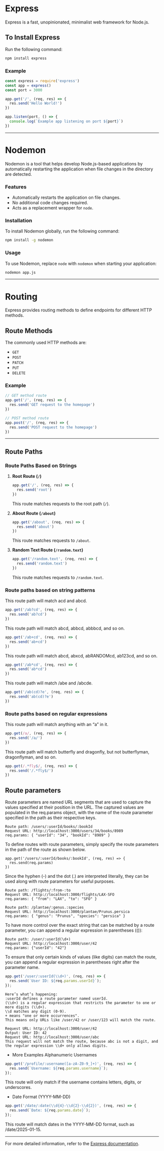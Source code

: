 # Express

Express is a fast, unopinionated, minimalist web framework for Node.js.

## To Install Express
Run the following command:
```bash
npm install express
```

### Example
```javascript
const express = require('express')
const app = express()
const port = 3000

app.get('/', (req, res) => {
  res.send('Hello World!')
})

app.listen(port, () => {
  console.log(`Example app listening on port ${port}`)
})
```

---

# Nodemon

Nodemon is a tool that helps develop Node.js-based applications by automatically restarting the application when file changes in the directory are detected.

### Features
- Automatically restarts the application on file changes.
- No additional code changes required.
- Acts as a replacement wrapper for `node`.

### Installation
To install Nodemon globally, run the following command:
```bash
npm install -g nodemon
```

### Usage
To use Nodemon, replace `node` with `nodemon` when starting your application:
```bash
nodemon app.js
```

---

# Routing

Express provides routing methods to define endpoints for different HTTP methods.

## Route Methods
The commonly used HTTP methods are:
- `GET`
- `POST`
- `PATCH`
- `PUT`
- `DELETE`

### Example
```javascript
// GET method route
app.get('/', (req, res) => {
  res.send('GET request to the homepage')
})

// POST method route
app.post('/', (req, res) => {
  res.send('POST request to the homepage')
})
```

---

## Route Paths

### Route Paths Based on Strings
1. **Root Route (`/`)**
   ```javascript
   app.get('/', (req, res) => {
     res.send('root')
   })
   ```
   This route matches requests to the root path (`/`).

2. **About Route (`/about`)**
   ```javascript
   app.get('/about', (req, res) => {
     res.send('about')
   })
   ```
   This route matches requests to `/about`.

3. **Random Text Route (`/random.text`)**
   ```javascript
   app.get('/random.text', (req, res) => {
     res.send('random.text')
   })
   ```
   This route matches requests to `/random.text`.

### Route paths based on string patterns
 This route path will match acd and abcd.
```javascript
app.get('/ab?cd', (req, res) => {
  res.send('ab?cd')
})
```
This route path will match abcd, abbcd, abbbcd, and so on.
```javascript
app.get('/ab+cd', (req, res) => {
  res.send('ab+cd')
})
```
This route path will match abcd, abxcd, abRANDOMcd, ab123cd, and so on.
```javascript
app.get('/ab*cd', (req, res) => {
  res.send('ab*cd')
})
```
 This route path will match /abe and /abcde.
```javascript
app.get('/ab(cd)?e', (req, res) => {
  res.send('ab(cd)?e')
})
```
### Route paths based on regular expressions
This route path will match anything with an “a” in it.
```javascript
app.get(/a/, (req, res) => {
  res.send('/a/')
})
```
This route path will match butterfly and dragonfly, but not butterflyman, dragonflyman, and so on.
```javascript
app.get(/.*fly$/, (req, res) => {
  res.send('/.*fly$/')
})
```
## Route parameters
Route parameters are named URL segments that are used to capture the values specified at their position in the URL. The captured values are populated in the req.params object, with the name of the route parameter specified in the path as their respective keys.
```
Route path: /users/:userId/books/:bookId
Request URL: http://localhost:3000/users/34/books/8989
req.params: { "userId": "34", "bookId": "8989" }
```

To define routes with route parameters, simply specify the route parameters in the path of the route as shown below.
```
app.get('/users/:userId/books/:bookId', (req, res) => {
  res.send(req.params)
})
```
Since the hyphen (-) and the dot (.) are interpreted literally, they can be used along with route parameters for useful purposes.
```
Route path: /flights/:from-:to
Request URL: http://localhost:3000/flights/LAX-SFO
req.params: { "from": "LAX", "to": "SFO" }
```
```
Route path: /plantae/:genus.:species
Request URL: http://localhost:3000/plantae/Prunus.persica
req.params: { "genus": "Prunus", "species": "persica" }
```
To have more control over the exact string that can be matched by a route parameter, you can append a regular expression in parentheses (()):
```
Route path: /user/:userId(\d+)
Request URL: http://localhost:3000/user/42
req.params: {"userId": "42"}
```
To ensure that only certain kinds of values (like digits) can match the route, you can append a regular expression in parentheses right after the parameter name.
```javascript
app.get('/user/:userId(\\d+)', (req, res) => {
  res.send(`User ID: ${req.params.userId}`);
});
```
```
Here’s what’s happening:
:userId defines a route parameter named userId.
(\\d+) is a regular expression that restricts the parameter to one or more digits (\\d+).
\\d matches any digit (0-9).
+ means "one or more occurrences".
This means only URLs like /user/42 or /user/123 will match the route.
```
```
Request URL: http://localhost:3000/user/42
Output: User ID: 42
Request URL: http://localhost:3000/user/abc
This request will not match the route, because abc is not a digit, and the regular expression \\d+ only allows digits.
```
+ More Examples
Alphanumeric Usernames

```javascript
app.get('/profile/:username([a-zA-Z0-9_]+)', (req, res) => {
  res.send(`Username: ${req.params.username}`);
});
```

This route will only match if the username contains letters, digits, or underscores.

+ Date Format (YYYY-MM-DD)

```javascript
app.get('/date/:date(\\d{4}-\\d{2}-\\d{2})', (req, res) => {
  res.send(`Date: ${req.params.date}`);
});
```
This route will match dates in the YYYY-MM-DD format, such as /date/2025-01-15.

---

For more detailed information, refer to the [Express documentation](https://expressjs.com/).

